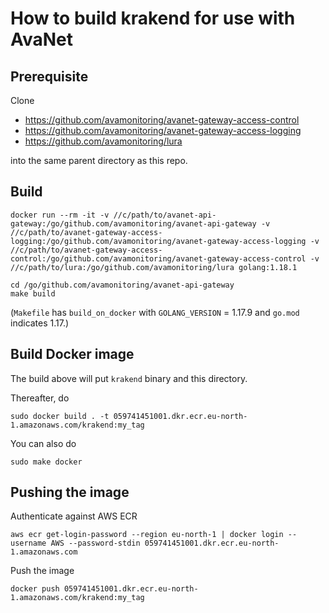 # How to build krakend for use with AvaNet

## Prerequisite

Clone 
* https://github.com/avamonitoring/avanet-gateway-access-control
* https://github.com/avamonitoring/avanet-gateway-access-logging
* https://github.com/avamonitoring/lura

into the same parent directory as this repo.

## Build

```
docker run --rm -it -v //c/path/to/avanet-api-gateway:/go/github.com/avamonitoring/avanet-api-gateway -v //c/path/to/avanet-gateway-access-logging:/go/github.com/avamonitoring/avanet-gateway-access-logging -v //c/path/to/avanet-gateway-access-control:/go/github.com/avamonitoring/avanet-gateway-access-control -v //c/path/to/lura:/go/github.com/avamonitoring/lura golang:1.18.1

cd /go/github.com/avamonitoring/avanet-api-gateway
make build
```

(`Makefile` has `build_on_docker` with `GOLANG_VERSION` = 1.17.9 and `go.mod` indicates 1.17.)

## Build Docker image

The build above will put `krakend` binary and this directory.

Thereafter, do
```
sudo docker build . -t 059741451001.dkr.ecr.eu-north-1.amazonaws.com/krakend:my_tag
```
You can also do
```
sudo make docker
```

## Pushing the image

Authenticate against AWS ECR
```
aws ecr get-login-password --region eu-north-1 | docker login --username AWS --password-stdin 059741451001.dkr.ecr.eu-north-1.amazonaws.com
```

Push the image
```
docker push 059741451001.dkr.ecr.eu-north-1.amazonaws.com/krakend:my_tag
```
